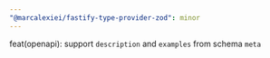 ```yaml
---
"@marcalexiei/fastify-type-provider-zod": minor
---
```


feat(openapi): support `description` and `examples` from schema `meta`
